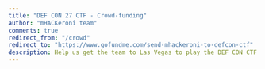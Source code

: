 ```yaml
---
title: "DEF CON 27 CTF - Crowd-funding"
author: "mHACKeroni team"
comments: true
redirect_from: "/crowd"
redirect_to: "https://www.gofundme.com/send-mhackeroni-to-defcon-ctf"
description: Help us get the team to Las Vegas to play the DEF CON CTF 27 finals.
---
```


